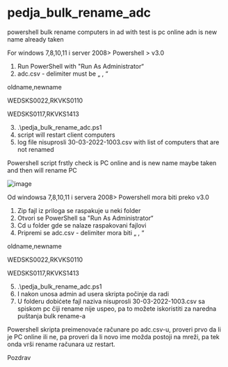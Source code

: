 # pedja_bulk_rename_adc
powershell bulk rename computers in ad with test is pc online adn is new name already taken


For windows  7,8,10,11 i server 2008>
Powershell > v3.0 


1.	Run PowerShell with "Run As Administrator“
2.  adc.csv  - delimiter must be „ , “

oldname,newname

WEDSKS0022,RKVKS0110

WEDSKS0117,RKVKS1413

3.	.\pedja_bulk_rename_adc.ps1
4.	script will restart client computers
5.	log file nisuprosli 30-03-2022-1003.csv with list of computers that are not renamed


Powershell script frstly check is PC online and is new name maybe taken and then will rename PC


![image](https://user-images.githubusercontent.com/27769532/160804806-25e90c52-1b12-4cc8-9ea5-068a3b6801c7.png)



Od windowsa  7,8,10,11 i servera 2008>
Powershell mora biti preko v3.0 

1.	Zip fajl iz priloga se raspakuje u neki folder
2.	Otvori se PowerShell sa "Run As Administrator“
3.	Cd u folder gde se nalaze raspakovani fajlovi
4.	Pripremi se adc.csv  - delimiter mora biti „ , “

oldname,newname

WEDSKS0022,RKVKS0110

WEDSKS0117,RKVKS1413

5.	.\pedja_bulk_rename_adc.ps1
6.	I nakon unosa admin ad usera  skripta počinje da radi
7.	U folderu dobićete fajl naziva  nisuprosli 30-03-2022-1003.csv sa spiskom pc čiji rename nije uspeo, pa to možete iskoristiti za naredna puštanja bulk rename-a


Powershell skripta preimenovaće računare po adc.csv-u, proveri prvo da li je PC online ili ne, pa proveri da li novo ime možda postoji na mreži, pa tek onda vrši rename računara uz restart.


Pozdrav
